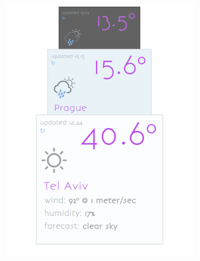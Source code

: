 ![](https://raw.githubusercontent.com/ymz-rocks/Showcase/master/OpenWeatherApi/weather%20widget.png "Open Weather Api current weather widget")
